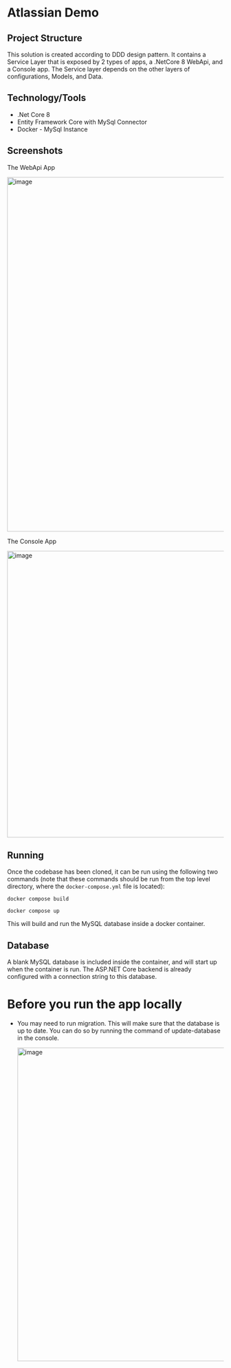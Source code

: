 # Atlassian Demo

## Project Structure

This solution is created according to DDD design pattern. It contains a Service Layer that is exposed by 2 types of apps, a .NetCore 8 WebApi, and a Console app.
The Service layer depends on the other layers of configurations, Models, and Data. 

## Technology/Tools
- .Net Core 8
- Entity Framework Core with MySql Connector
- Docker - MySql Instance

## Screenshots
The WebApi App

<img width="825" alt="image" src="https://github.com/user-attachments/assets/80f44286-8c36-46d3-8e93-0d7ea851870b" />





The Console App

<img width="667" alt="image" src="https://github.com/user-attachments/assets/14558d52-dc07-4688-9121-9e396bb6d5e6" />

## Running

Once the codebase has been cloned, it can be run using the following two commands (note that these commands should be run from the top level directory, where the `docker-compose.yml` file is located):

`docker compose build`

`docker compose up`

This will build and run the MySQL database inside a docker container.

## Database

A blank MySQL database is included inside the container, and will start up when the container is run. The ASP.NET Core backend is already configured with a connection string to this database.


# Before you run the app locally
- You may need to run migration. This will make sure that the database is up to date. You can do so by running the command of update-database in the console.
  
  <img width="730" alt="image" src="https://github.com/user-attachments/assets/95e1568b-afc1-4982-9f84-8e4348e28295" />


